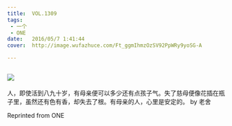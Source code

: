 ```yaml
---
title:	VOL.1309
tags:
 - 一个
 - ONE
date:	2016/05/7 1:41:44
cover:	http://image.wufazhuce.com/Ft_ggmIhmzOzSV92PpWRy9yoSG-A

---
```

![](http://image.wufazhuce.com/Ft_ggmIhmzOzSV92PpWRy9yoSG-A)
---

人，即使活到八九十岁，有母亲便可以多少还有点孩子气。失了慈母便像花插在瓶子里，虽然还有色有香，却失去了根。有母亲的人，心里是安定的。 by 老舍
 
Reprinted from ONE
